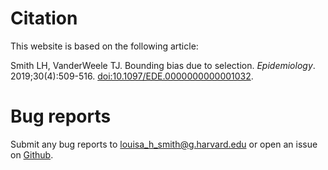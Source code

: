 # Citation

This website is based on the following article:

Smith LH, VanderWeele TJ. Bounding bias due to selection. *Epidemiology*. 2019;30(4):509-516. [doi:10.1097/EDE.0000000000001032](https://doi.org/10.1097/EDE.0000000000001032).

# Bug reports

Submit any bug reports to louisa_h_smith@g.harvard.edu or open an issue on [Github](https://github.com/louisahsmith/selection/issues).
